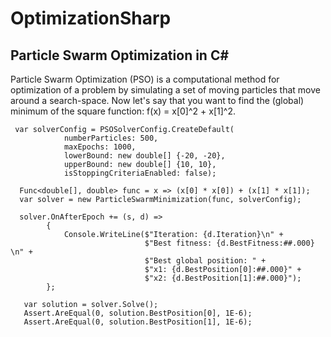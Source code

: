 # OptimizationSharp

## Particle Swarm Optimization in C#

Particle Swarm Optimization (PSO) is a computational method for optimization of a problem by simulating a set of moving particles that move around a search-space. Now let's say that you want to find the (global) minimum of the square  function: f(x) = x[0]^2 + x[1]^2.


     var solverConfig = PSOSolverConfig.CreateDefault(
                numberParticles: 500,
                maxEpochs: 1000,
                lowerBound: new double[] {-20, -20},
                upperBound: new double[] {10, 10},
                isStoppingCriteriaEnabled: false);
                
      Func<double[], double> func = x => (x[0] * x[0]) + (x[1] * x[1]);
      var solver = new ParticleSwarmMinimization(func, solverConfig);

      solver.OnAfterEpoch += (s, d) =>
            {
                Console.WriteLine($"Iteration: {d.Iteration}\n" +
                                  $"Best fitness: {d.BestFitness:##.000} \n" +
                                  $"Best global position: " +
                                  $"x1: {d.BestPosition[0]:##.000}" +
                                  $"x2: {d.BestPosition[1]:##.000}");
            };

       var solution = solver.Solve();
       Assert.AreEqual(0, solution.BestPosition[0], 1E-6);
       Assert.AreEqual(0, solution.BestPosition[1], 1E-6);
       
